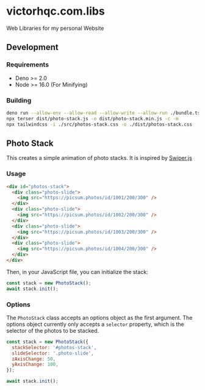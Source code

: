 # victorhqc.com.libs
Web Libraries for my personal Website

## Development

### Requirements

- Deno >= 2.0
- Node >= 16.0 (For Minifying)

### Building

```sh
deno run --allow-env --allow-read --allow-write --allow-run ./bundle.ts
npx terser dist/photo-stack.js -o dist/photo-stack.min.js -c -m
npx tailwindcss -i ./src/photos-stack.css -o ./dist/photos-stack.css
```

## Photo Stack

This creates a simple animation of photo stacks. It is inspired by [Swiper.js](https://swiperjs.com)

### Usage

```html
<div id="photos-stack">
  <div class="photo-slide">
    <img src="https://picsum.photos/id/1001/200/300" />
  </div>
  <div class="photo-slide">
    <img src="https://picsum.photos/id/1002/200/300" />
  </div>
  <div class="photo-slide">
    <img src="https://picsum.photos/id/1003/200/300" />
  </div>
  <div class="photo-slide">
    <img src="https://picsum.photos/id/1004/200/300" />
  </div>
</div>
```

Then, in your JavaScript file, you can initialize the stack:

```js
const stack = new PhotoStack();
await stack.init();
```

### Options

The `PhotoStack` class accepts an options object as the first argument. The options object currently only accepts a `selector` property, which is the selector of the photos to be stacked.

```js
const stack = new PhotoStack({
  stackSelector: '#photos-stack',
  slideSelector: '.photo-slide',
  zAxisChange: 50,
  yAxisChange: 100,
});

await stack.init();
```
